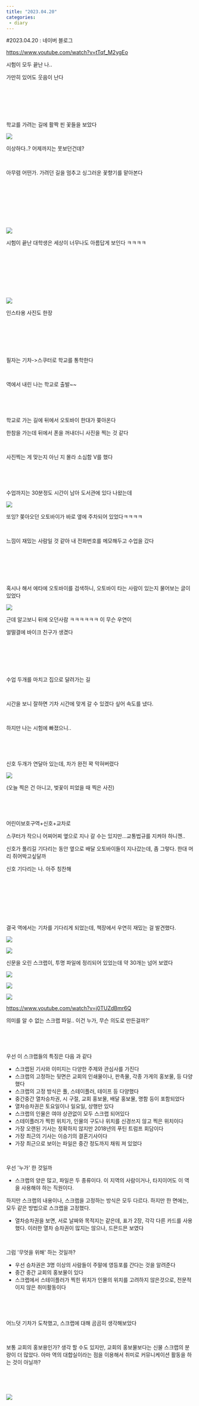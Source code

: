 ```yaml
---
title: "2023.04.20"
categories:
 - diary
---
```

#2023.04.20 : 네이버 블로그








<https://www.youtube.com/watch?v=tTqf_M2ygEo>





 











시험이 모두 끝난 나..

가만히 있어도 웃음이 난다

​

​

​

학교를 가려는 길에 활짝 핀 꽃들을 보았다





 



[![](https://raw.githubusercontent.com/rage147-OwO/rage147-OwO.github.io/master/_images/images/2023-4-21-2023.04.20/0.png)](#)








이상하다..? 어제까지는 못보던건데?

​

아무렴 어떤가. 가려던 길을 멈추고 싱그러운 꽃향기를 맡아본다

​

​

​

​





 



[![](https://raw.githubusercontent.com/rage147-OwO/rage147-OwO.github.io/master/_images/images/2023-4-21-2023.04.20/1.png)](#)








시험이 끝난 대학생은 세상이 너무나도 아름답게 보인다 ㅋㅋㅋㅋ

​

​

​

​





 



[![](https://raw.githubusercontent.com/rage147-OwO/rage147-OwO.github.io/master/_images/images/2023-4-21-2023.04.20/2.png)](#)








인스타용 사진도 한장

​

​

​

필자는 기차->스쿠터로 학교를 통학한다

​

역에서 내린 나는 학교로 출발~~

​

​

학교로 가는 길에 뒤에서 오토바이 한대가 쫒아온다

한참을 가는데 뒤에서 폰을 꺼내더니 사진을 찍는 것 같다

​

사진찍는 게 맞는지 아닌 지 몰라 소심함 V를 했다

​

​

수업까지는 30분정도 시간이 남아 도서관에 있다 나왔는데





 



[![](https://raw.githubusercontent.com/rage147-OwO/rage147-OwO.github.io/master/_images/images/2023-4-21-2023.04.20/3.png)](#)








또잉? 쫒아오던 오토바이가 바로 옆에 주차되어 있었다ㅋㅋㅋㅋ

​

느낌이 재밌는 사람일 것 같아 내 전화번호를 메모해두고 수업을 갔다

​

​

​

혹시나 해서 에타에 오토바이를 검색하니, 오토바이 타는 사람이 있는지 물어보는 글이 있었다





 



[![](https://raw.githubusercontent.com/rage147-OwO/rage147-OwO.github.io/master/_images/images/2023-4-21-2023.04.20/4.png)](#)








근데 알고보니 뒤에 오던사람 ㅋㅋㅋㅋㅋㅋ 이 무슨 우연이

얼떨결에 바이크 친구가 생겼다

​

​

​

수업 두개를 마치고 집으로 달려가는 길

​

시간을 보니 잘하면 기차 시간에 맞게 갈 수 있겠다 싶어 속도를 냈다.

​

하지만 나는 시험에 빠졌으니..

​

​

신호 두개가 연달아 있는데, 차가 완전 꽉 막혀버렸다





 



[![](https://raw.githubusercontent.com/rage147-OwO/rage147-OwO.github.io/master/_images/images/2023-4-21-2023.04.20/5.png)](#)








(오늘 찍은 건 아니고, 벚꽃이 피었을 때 찍은 사진)

​

​

어린이보호구역+신호+교차로

스쿠터가 작으니 어찌어찌 옆으로 지나 갈 수는 있지만...교통법규를 지켜야 하니껜..

신호가 풀리길 기다리는 동안 옆으로 배달 오토바이들이 지나갔는데, 좀 그렇다. 한대 머리 쥐어박고싶달까

신호 기다리는 나. 아주 칭찬해

​

​

​

​

결국 역에서는 기차를 기다리게 되었는데, 책장에서 우연히 재밌는 걸 발견했다.





 




[![](https://raw.githubusercontent.com/rage147-OwO/rage147-OwO.github.io/master/_images/images/2023-4-21-2023.04.20/6.png)](#)


[![](https://raw.githubusercontent.com/rage147-OwO/rage147-OwO.github.io/master/_images/images/2023-4-21-2023.04.20/7.png)](#)




 



신문을 오린 스크랩이, 투명 파일에 정리되어 있었는데 약 30개는 넘어 보였다





 




[![](https://raw.githubusercontent.com/rage147-OwO/rage147-OwO.github.io/master/_images/images/2023-4-21-2023.04.20/8.png)](#)


[![](https://raw.githubusercontent.com/rage147-OwO/rage147-OwO.github.io/master/_images/images/2023-4-21-2023.04.20/9.png)](#)




 



[![](https://raw.githubusercontent.com/rage147-OwO/rage147-OwO.github.io/master/_images/images/2023-4-21-2023.04.20/10.png)](#)








<https://www.youtube.com/watch?v=j0TUZdBmr6Q>





 











의미를 알 수 없는 스크랩 파일.. 이건 누가, 무슨 의도로 만든걸까?'

​

​

우선 이 스크랩들의 특징은 다음 과 같다

* 스크랩된 기사와 이미지는 다양한 주제와 관심사를 가진다
* 스크랩의 고정하는 뒷면은 교회의 인쇄물이나, 판촉물, 각종 가게의 홍보물, 등 다양했다
* 스크랩의 고정 방식은 풀, 스테이플러, 테이프 등 다양했다
* 중간중간 열차승차권, 시 구절, 교회 홍보물, 배달 홍보물, 명함 등이 포함되었다
* 열차승차권은 토요일이나 일요일, 상행만 있다
* 스크랩의 인물은 여야 상관없이 모두 스크랩 되어있다
* 스테이플러가 찍힌 위치가, 인물의 구도나 위치를 신경쓰지 않고 찍은 위치이다
* 가장 오랜된 기사는 정확하지 않지만 2018년의 푸틴 트럼프 회담이다
* 가장 최근의 기사는 이승기의 결혼기사이다
* 가장 최근으로 보이는 파일은 중간 정도까지 채워 져 있었다

​

우선 '누가' 한 것일까

* 스크랩의 양은 많고, 파일은 두 종류이다. 이 지역의 사람이거나, 타지이어도 이 역을 사용해야 하는 직원이다.

하지만 스크랩의 내용이나, 스크랩을 고정하는 방식은 모두 다르다. 하지만 한 면에는, 모두 같은 방법으로 스크랩을 고정했다.

* 열차승차권을 보면, 서로 날짜와 목적지는 같은데, 표가 2장, 각각 다른 카드를 사용했다. 이러한 열차 승차권이 많지는 않으나, 드믄드믄 보였다

​

그럼 '무엇을 위해' 하는 것일까?

* 우선 승차권은 3명 이상의 사람들이 주말에 영등포를 간다는 것을 알려준다
* 중간 중간 교회의 홍보물이 있다
* 스크랩에서 스테이플러가 찍힌 위치가 인물의 위치를 고려하지 않은것으로, 전문적이지 않은 취미활동이다

​

​

어느덧 기차가 도착했고, 스크랩에 대해 곰곰히 생각해보았다

​

보통 교회의 홍보용인가? 생각 할 수도 있지만, 교회의 홍보물보다는 신물 스크랩의 분량이 더 많았다. 아마 역의 대합실이라는 점을 이용해서 취미로 커뮤니케이션 활동을 하는 것이 아닐까?

​

​





 



[![](https://raw.githubusercontent.com/rage147-OwO/rage147-OwO.github.io/master/_images/images/2023-4-21-2023.04.20/11.png)](#)






